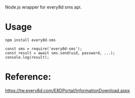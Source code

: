 Node.js wrapper for every8d sms api.

# Usage

```
npm install every8d-sms
```

```
const sms = require('every8d-sms');
const result = await sms.send(uid, password, ...);
console.log(result);
```

# Reference:

https://tw.every8d.com/E8DPortal/InformationDownload.aspx

